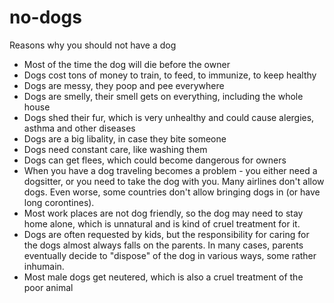 # no-dogs
Reasons why you should not have a dog

* Most of the time the dog will die before the owner
* Dogs cost tons of money to train, to feed, to immunize, to keep healthy
* Dogs are messy, they poop and pee everywhere
* Dogs are smelly, their smell gets on everything, including the whole house
* Dogs shed their fur, which is very unhealthy and could cause alergies, asthma and other diseases 
* Dogs are a big libality, in case they bite someone
* Dogs need constant care, like washing them
* Dogs can get flees, which could become dangerous for owners
* When you have a dog traveling becomes a problem - you either need a dogsitter, or you need to take the dog with you. Many airlines don't allow dogs. Even worse, some countries don't allow bringing dogs in (or have long corontines).
* Most work places are not dog friendly, so the dog may need to stay home alone, which is unnatural and is kind of cruel treatment for it.
* Dogs are often requested by kids, but the responsibility for caring for the dogs almost always falls on the parents. In many cases, parents eventually decide to "dispose" of the dog in various ways, some rather inhumain.
* Most male dogs get neutered, which is also a cruel treatment of the poor animal
